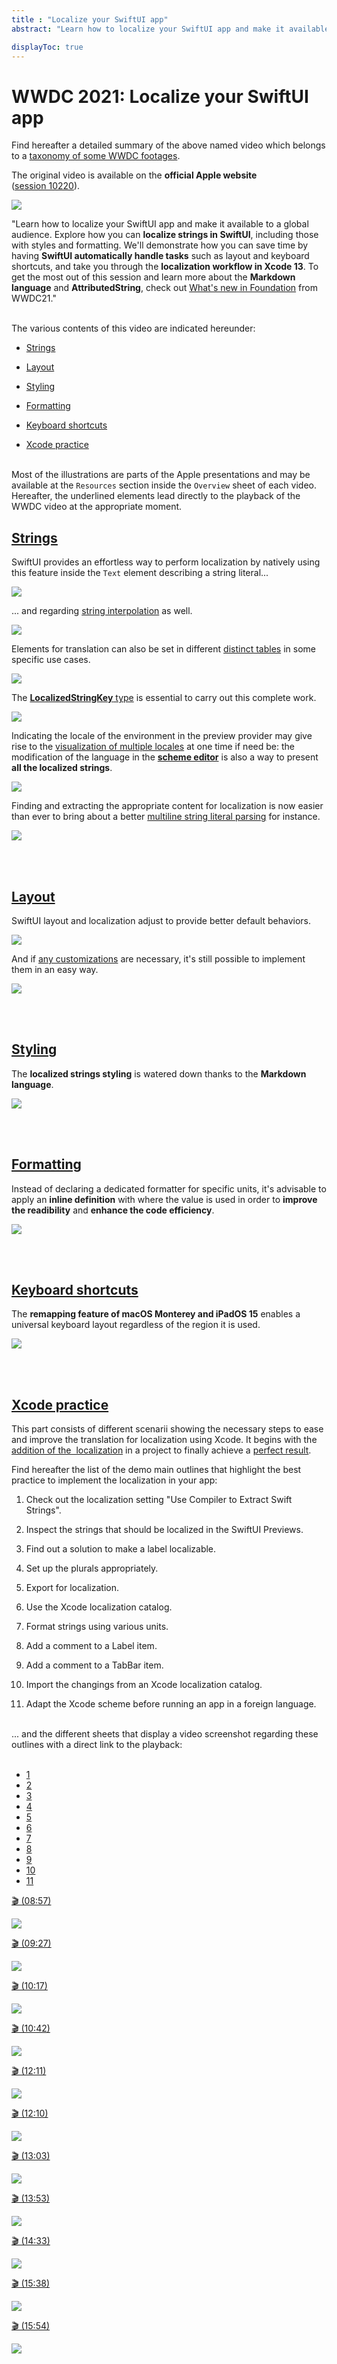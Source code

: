 ```yaml
---
title : "Localize your SwiftUI app"
abstract: "Learn how to localize your SwiftUI app and make it available to a global audience."

displayToc: true
---
```


# WWDC 2021: Localize your SwiftUI app
Find hereafter a detailed summary of the above named video which belongs to a [taxonomy&nbsp;of&nbsp;some&nbsp;WWDC&nbsp;footages](../../).

The original video is available on the **official Apple website** ([session&nbsp;10220](https://developer.apple.com/videos/play/wwdc2021/10220/)).

![](../../../../../images/iOSdev/wwdc21-10220.png)

"Learn how to localize your SwiftUI app and make it available to a global audience. Explore how you can **localize strings in SwiftUI**, including those with styles and formatting. We'll demonstrate how you can save time by having **SwiftUI automatically handle tasks** such as layout and keyboard shortcuts, and take you through the **localization workflow in Xcode&nbsp;13**. To get the most out of this session and learn more about the **Markdown language** and **AttributedString**, check out [What's&nbsp;new&nbsp;in&nbsp;Foundation](../2110109) from WWDC21."

</br>The various contents of this video are indicated hereunder:
- [Strings](#strings)

- [Layout](#layout)

- [Styling](#styling)

- [Formatting](#formatting)

- [Keyboard&nbsp;shortcuts](#keyboard-shortcuts)

- [Xcode&nbsp;practice](#xcode-practice)

</br>Most of the illustrations are parts of the Apple presentations and may be available at the `Resources` section inside the `Overview` sheet of each video.
</br>Hereafter, the underlined elements lead directly to the playback of the WWDC video at the appropriate moment.
</br>
## [Strings](https://developer.apple.com/videos/play/wwdc2021/10220/?time=79)

SwiftUI provides an effortless way to perform localization by natively using this feature inside the `Text` element describing a string literal...

![](../../../../../images/iOSdev/wwdc21-10220-Strings_1.png)

... and regarding [string&nbsp;interpolation](https://developer.apple.com/videos/play/wwdc2021/10220/?time=105) as well.

![](../../../../../images/iOSdev/wwdc21-10220-Strings_2.png)

Elements for translation can also be set in different [distinct&nbsp;tables](https://developer.apple.com/videos/play/wwdc2021/10220/?time=125) in some specific use cases.

![](../../../../../images/iOSdev/wwdc21-10220-Strings_3.png)

The [**LocalizedStringKey**&nbsp;type](https://developer.apple.com/videos/play/wwdc2021/10220/?time=160) is essential to carry out this complete work.

![](../../../../../images/iOSdev/wwdc21-10220-Strings_4.png)

Indicating the locale of the environment in the preview provider may give rise to the [visualization&nbsp;of&nbsp;multiple&nbsp;locales](https://developer.apple.com/videos/play/wwdc2021/10220/?time=191) at one time if need be: the modification of the language in the <a style="text-decoration: underline;" role="button" onclick="$('#XcodePractice11_tab').trigger('click');document.getElementById('xcode-practice').scrollIntoView({ behavior: 'smooth', block: 'start' })">**scheme editor**</a> is also a way to present **all the localized strings**.

![](../../../../../images/iOSdev/wwdc21-10220-Strings_5.png)

Finding and extracting the appropriate content for localization is now easier than ever to bring about a better [multiline&nbsp;string&nbsp;literal&nbsp;parsing](https://developer.apple.com/videos/play/wwdc2021/10220/?time=209) for instance. 

![](../../../../../images/iOSdev/wwdc21-10220-Strings_6.png)

</br></br>
## [Layout](https://developer.apple.com/videos/play/wwdc2021/10220/?time=235)

SwiftUI layout and localization adjust to provide better default behaviors.

![](../../../../../images/iOSdev/wwdc21-10220-Layout_1.png)

And if [any&nbsp;customizations](https://developer.apple.com/videos/play/wwdc2021/10220/?time=277) are necessary, it's still possible to implement them in an easy way.

![](../../../../../images/iOSdev/wwdc21-10220-Layout_2.png)


</br></br>
## [Styling](https://developer.apple.com/videos/play/wwdc2021/10220/?time=290)

The **localized strings styling** is watered down thanks to the **Markdown language**.

![](../../../../../images/iOSdev/wwdc21-10220-Styling.png)

</br></br>
## [Formatting](https://developer.apple.com/videos/play/wwdc2021/10220/?time=349)

Instead of declaring a dedicated formatter for specific units, it's advisable to apply an **inline definition** with where the value is used in order to **improve the readibility** and **enhance the code efficiency**.

![](../../../../../images/iOSdev/wwdc21-10220-Formatting.png)

</br></br>
## [Keyboard&nbsp;shortcuts](https://developer.apple.com/videos/play/wwdc2021/10220/?time=392)

The **remapping feature of macOS&nbsp;Monterey and iPadOS&nbsp;15** enables a universal keyboard layout regardless of the region it is used.

![](../../../../../images/iOSdev/wwdc21-10220-KeyboardShortcuts.png)

</br></br>
## [Xcode&nbsp;practice](https://developer.apple.com/videos/play/wwdc2021/10220/?time=482)

This part consists of different scenarii showing the necessary steps to ease and improve the translation for localization using Xcode. 
It begins with the [addition&nbsp;of&nbsp;the&nbsp; localization](https://developer.apple.com/videos/play/wwdc2021/10220/?time=495) in a project to finally achieve a [perfect&nbsp;result](https://developer.apple.com/videos/play/wwdc2021/10220/?time=969).

Find hereafter the list of the demo main outlines that highlight the best practice to implement the localization in your app:

1. Check out the localization setting "Use Compiler to Extract Swift Strings".

2. Inspect the strings that should be localized in the SwiftUI Previews.

3. Find out a solution to make a label localizable.

4. Set up the plurals appropriately.

5. Export for localization.

6. Use the Xcode localization catalog.

7. Format strings using various units.

8. Add a comment to a Label item.

9. Add a comment to a TabBar item.

10. Import the changings from an Xcode localization catalog.

11. Adapt the Xcode scheme before running an app in a foreign language.

</br>
... and the different sheets that display a video screenshot regarding these outlines with a direct link to the playback: 
</br></br>

<ul class="nav nav-tabs" role="tablist">
    <li class="nav-item" role="presentation">
        <a class="nav-link active"
           data-toggle="tab" 
           href="#XcodePractice1"
           id="XcodePractice1_tab"
           role="tab" 
           aria-selected="true">1</a>
    </li>
    <li class="nav-item" role="presentation">
        <a class="nav-link"
           data-toggle="tab" 
           href="#XcodePractice2"
           id="XcodePractice2_tab"
           role="tab" 
           aria-selected="false">2</a>
    </li>
    <li class="nav-item" role="presentation">
        <a class="nav-link"
           data-toggle="tab" 
           href="#XcodePractice3"
           id="XcodePractice3_tab"
           role="tab" 
           aria-selected="false">3</a>
    </li>
    <li class="nav-item" role="presentation">
        <a class="nav-link"
           data-toggle="tab" 
           href="#XcodePractice4"
           id="XcodePractice4_tab"
           role="tab" 
           aria-selected="false">4</a>
    </li>
    <li class="nav-item" role="presentation">
        <a class="nav-link"
           data-toggle="tab" 
           href="#XcodePractice5"
           id="XcodePractice5_tab"
           role="tab" 
           aria-selected="false">5</a>
    </li>
    <li class="nav-item" role="presentation">
        <a class="nav-link"
           data-toggle="tab" 
           href="#XcodePractice6"
           id="XcodePractice6_tab"
           role="tab" 
           aria-selected="false">6</a>
    </li>
    <li class="nav-item" role="presentation">
        <a class="nav-link"
           data-toggle="tab" 
           href="#XcodePractice7"
           id="XcodePractice7_tab"
           role="tab" 
           aria-selected="false">7</a>
    </li>
    <li class="nav-item" role="presentation">
        <a class="nav-link"
           data-toggle="tab" 
           href="#XcodePractice8"
           id="XcodePractice8_tab"
           role="tab" 
           aria-selected="false">8</a>
    </li>
    <li class="nav-item" role="presentation">
        <a class="nav-link"
           data-toggle="tab" 
           href="#XcodePractice9"
           id="XcodePractice9_tab"
           role="tab" 
           aria-selected="false">9</a>
    </li>
    <li class="nav-item" role="presentation">
        <a class="nav-link"
           data-toggle="tab" 
           href="#XcodePractice10"
           id="XcodePractice10_tab"
           role="tab" 
           aria-selected="false">10</a>
    </li>
    <li class="nav-item" role="presentation">
        <a class="nav-link"
           data-toggle="tab" 
           href="#XcodePractice11"
           id="XcodePractice11_tab"
           role="tab" 
           aria-selected="false">11</a>
    </li>
</ul>

<div class="tab-content">
<div class="tab-pane show active" id="XcodePractice1" role="tabpanel">

<a alt="Click to playback the video at the indicated time." href="https://developer.apple.com/videos/play/wwdc2021/10220/?time=537">🎬 (08:57)</a> 

![](../../../../../images/iOSdev/wwdc21-10220-XcodePractice_1.png)
</div>

<div class="tab-pane" id="XcodePractice2" role="tabpanel">

<a alt="Click to playback the video at the indicated time." href="https://developer.apple.com/videos/play/wwdc2021/10220/?time=567">🎬 (09:27)</a> 

![](../../../../../images/iOSdev/wwdc21-10220-XcodePractice_2.png)
</div>

<div class="tab-pane" id="XcodePractice3" role="tabpanel">

<a alt="Click to playback the video at the indicated time." href="https://developer.apple.com/videos/play/wwdc2021/10220/?time=617">🎬 (10:17)</a> 

![](../../../../../images/iOSdev/wwdc21-10220-XcodePractice_3.png)
</div>

<div class="tab-pane" id="XcodePractice4" role="tabpanel">

<a alt="Click to playback the video at the indicated time." href="https://developer.apple.com/videos/play/wwdc2021/10220/?time=642">🎬 (10:42)</a> 

![](../../../../../images/iOSdev/wwdc21-10220-XcodePractice_4.png)
</div>

<div class="tab-pane" id="XcodePractice5" role="tabpanel">

<a alt="Click to playback the video at the indicated time." href="https://developer.apple.com/videos/play/wwdc2021/10220/?time=691">🎬 (12:11)</a> 

![](../../../../../images/iOSdev/wwdc21-10220-XcodePractice_5.png)
</div>

<div class="tab-pane" id="XcodePractice6" role="tabpanel">

<a alt="Click to playback the video at the indicated time." href="https://developer.apple.com/videos/play/wwdc2021/10220/?time=730">🎬 (12:10)</a> 

![](../../../../../images/iOSdev/wwdc21-10220-XcodePractice_6.png)
</div>

<div class="tab-pane" id="XcodePractice7" role="tabpanel">

<a alt="Click to playback the video at the indicated time." href="https://developer.apple.com/videos/play/wwdc2021/10220/?time=783">🎬 (13:03)</a> 

![](../../../../../images/iOSdev/wwdc21-10220-XcodePractice_7.png)
</div>

<div class="tab-pane" id="XcodePractice8" role="tabpanel">

<a alt="Click to playback the video at the indicated time." href="https://developer.apple.com/videos/play/wwdc2021/10220/?time=833">🎬 (13:53)</a> 

![](../../../../../images/iOSdev/wwdc21-10220-XcodePractice_8.png)
</div>

<div class="tab-pane" id="XcodePractice9" role="tabpanel">

<a alt="Click to playback the video at the indicated time." href="https://developer.apple.com/videos/play/wwdc2021/10220/?time=873">🎬 (14:33)</a> 

![](../../../../../images/iOSdev/wwdc21-10220-XcodePractice_9.png)
</div>

<div class="tab-pane" id="XcodePractice10" role="tabpanel">

<a alt="Click to playback the video at the indicated time." href="https://developer.apple.com/videos/play/wwdc2021/10220/?time=938">🎬 (15:38)</a> 

![](../../../../../images/iOSdev/wwdc21-10220-XcodePractice_10.png)
</div>

<div class="tab-pane" id="XcodePractice11" role="tabpanel">

<a alt="Click to playback the video at the indicated time." href="https://developer.apple.com/videos/play/wwdc2021/10220/?time=954">🎬 (15:54)</a> 

![](../../../../../images/iOSdev/wwdc21-10220-XcodePractice_11.png)
</div>
</div>

</br></br></br>